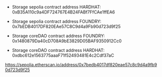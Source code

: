 - Storage sepolia contract address HARDHAT: 0xB35A110c9a4DF724767E4B24FABf7FfCAe1ffEA6

- Storage sepolia contract address FOUNDRY: 0x7bEDB4017DF820EAe57C8C9d4a9Fb90d723d9f25

- Storage coreDAO contract address FOUNDRY: 0x1480879Da40cD708A9bE3829D05BAF9350912Cc0

- Storage coreDAO contract address HARDHAT: 0xdbc612e1563775aaaF71f52493481E4c2Cdf37aC


https://sepolia.etherscan.io/address/0x7bedb4017df820eae57c8c9d4a9fb90d723d9f25
